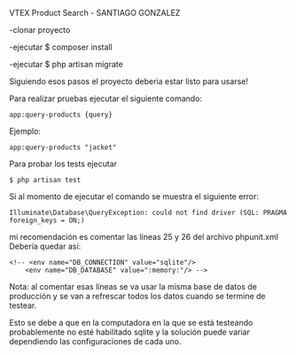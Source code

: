 VTEX Product Search - SANTIAGO GONZALEZ

-clonar proyecto

-ejecutar $ composer install

-ejecutar $ php artisan migrate

Siguiendo esos pasos el proyecto deberia estar listo para usarse!

Para realizar pruebas ejecutar el siguiente comando:

    app:query-products {query}

Ejemplo:

    app:query-products "jacket"

Para probar los tests ejecutar

    $ php artisan test

Si al momento de ejecutar el comando se muestra el siguiente error:

    Illuminate\Database\QueryException: could not find driver (SQL: PRAGMA foreign_keys = ON;)

mi recomendación es comentar las líneas 25 y 26 del archivo phpunit.xml
Debería quedar así:

    <!-- <env name="DB_CONNECTION" value="sqlite"/>
        <env name="DB_DATABASE" value=":memory:"/> -->

Nota: al comentar esas líneas se va usar la misma base de datos de producción y se van a refrescar todos los datos cuando se termine de testear.

Esto se debe a que en la computadora en la que se está testeando probablemente no esté habilitado sqlite y la solución 
puede variar dependiendo las configuraciones de cada uno.

